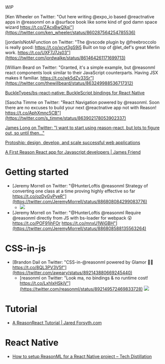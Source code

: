 _WIP_

[Ken Wheeler on Twitter: "Out here writing @expo_io based @reactnative apps in @reasonml on a @surface book like some kind of god damn space wizard https://t.co/ZAcxBwQXqi"](https://twitter.com/ken_wheeler/status/860287564254785536)

[jordanIsNotAFunction on Twitter: "The @vscode plugin by @freebroccolo is really good: https://t.co/xcvt3gS9i5 Built on top of @let_def's great Merlin work. https://t.co/UXF7J7Js03"](https://twitter.com/jordwalke/status/861464261171699713)

[William Beard on Twitter: "Granted, it's a simple example, but @reasonml react components look similar to their JavaScript counterparts. Having JSX makes it familiar. https://t.co/wk5dZv33Sr"](https://twitter.com/thewillbeard/status/863249988536717312)

[BuckleTypes/bs-react-native: BuckleScript bindings for React Native](https://github.com/BuckleTypes/bs-react-native)

[Sascha Timme on Twitter: "React Navigation powered by @reasonml. Soon there are no excuses to build your next @reactnative app not with Reason! https://t.co/AphXmnc5CB"](https://twitter.com/s_timme/status/863902178053902337)

[James Long on Twitter: "I want to start using reason-react, but lots to figure out, so until then..."](https://twitter.com/jlongster/status/865281398369898496)

[Protoship: design, develop, and scale successful web applications](https://protoship.io/blog/2017/05/10/an-invitation-to-reasonml.html)

[A First Reason React app for Javascript developers | James Friend](https://jamesfriend.com.au/a-first-reason-react-app-for-js-developers)

# Getting started
- [Jeremy Morrell on Twitter: "@HunterLoftis @reasonml Strategy of converting one class at a time proving highly effective so far https://t.co/ozDyGyPyeR"](https://twitter.com/JeremyMorrell/status/886808084299083776)
  - ![](https://pbs.twimg.com/media/DE6TM2nU0AAoaUs.jpg)
- [Jeremy Morrell on Twitter: "@HunterLoftis @reasonml Require @reasonml directly from JS with bs-loader for webpack 😲 https://t.co/POF91jhFOr https://t.co/mnxU1WiGBH"](https://twitter.com/JeremyMorrell/status/886808588135563264)

# CSS-in-js
- [Brandon Dail on Twitter: "CSS-in-@reasonml powered by Glamor 👨‍💻 https://t.co/8QL3PV3V5f"](https://twitter.com/aweary/status/892143880669245440)
  - [reasonml on Twitter: "Look ma, no bindings & no runtime cost! https://t.co/LxhIxHSkjV"](https://twitter.com/reasonml/status/892149572469833728)
![](https://pbs.twimg.com/media/DGGH7EUUAAArHkR.jpg)

# Tutorial
- [A ReasonReact Tutorial | Jared Forsyth.com](https://jaredforsyth.com/2017/07/05/a-reason-react-tutorial/)

# React Native
- [How to setup ReasonML for a React Native project – Tech Distillation](https://blog.behrends.io/how-to-setup-reasonml-for-a-react-native-project-8c51f1cc1d34)